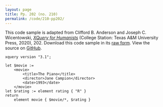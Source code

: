 ```yaml
---
layout: page
title: Pp. 202 (no. 210)
permalink: /code/210-pp202/
---
```


This code sample is adapted from Clifford B. Anderson and Joseph C. Wicentowski, 
[_XQuery for Humanists_](/) (College Station: Texas A&M University Press, 2020), 202. 
Download this code sample in its [raw form](/code/210-pp202/210-pp202.xq).
View the source on [GitHub](https://github.com/coding4humanists/xquery4humanists/blob/release/code/210-pp202/210-pp202.xq).

```xquery
xquery version "3.1";

let $movie :=
    <movie>
        <title>The Piano</title>
        <director>Jane Campion</director>
        <date>1993</date>
    </movie>
let $rating := element rating { "R" } 
return
    element movie { $movie/*, $rating }
```  
